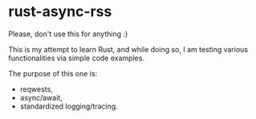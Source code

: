 # rust-async-rss

Please, don't use this for anything :)

This is my attempt to learn Rust, and while doing so, I am testing
various functionalities via simple code examples.

The purpose of this one is:
- reqwests,
- async/await,
- standardized logging/tracing.


